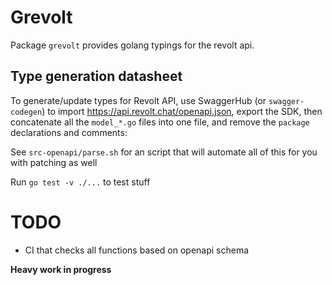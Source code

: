 # Grevolt

Package ``grevolt`` provides golang typings for the revolt api.

## Type generation datasheet

To generate/update types for Revolt API, use SwaggerHub (or ``swagger-codegen``) to import https://api.revolt.chat/openapi.json, export the SDK, then concatenate all the ``model_*.go`` files into one file, and remove the ``package`` declarations and comments:

See ``src-openapi/parse.sh`` for an script that will automate all of this for you with patching as well

Run ``go test -v ./...`` to test stuff

# TODO
- CI that checks all functions based on openapi schema

**Heavy work in progress**